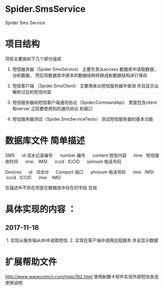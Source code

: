 # Spider.SmsService
Spider Sms Service

# 项目结构
项目主要由如下几个部分组成
1.	短信服务器（Spider.SmsService）
主要负责从access 数据库中读取数据，分析数据，
然后将数据库中原本的数据结构转换成新数据结构进行保存

2.	短信客户端 （Spider.SmsClient）
主要用来从短信服务器中查询 并且显示出解析过后的短信内容

3.	短信服务器和短信客户端通讯协议（Spider.CommandApi）
里面包含client 和server 之前要使用到的通讯协议 和接口

4.	短信服务器测试（Spider.SmsServiceTests）
测试短信服务器的基本功能



# 数据库文件 简单描述
SMS
      id      流水记录编号
      number  编号
      content 短信内容
      time    短信接收时间
      imsi    IMSI
      iccid   ICCID
      simnum  电话号码

Devices
      id      流水Id
      Comport 端口
      phonum  电话号码
      imsi    IMSI
      iccid   ICCID
      imei    IMEI
      
在描述中不存在但是在数据库中存在的字段 忽视


# 具体实现的内容 ：
## 2017-11-18
  1. 实现从服务端从db中读取短信
  2. 实现在客户端中调用远程服务 并且显示数据
  

# 扩展帮助文件 
http://www.wavecomcn.com/help/162.html
使用新酷卡软件实现外部短信发送使用说明

